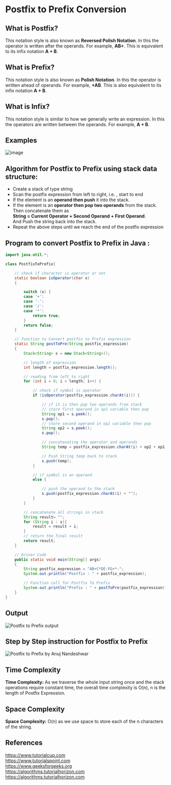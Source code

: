 # Postfix to Prefix Conversion

## What is Postfix?

This notation style is also known as **Reversed Polish Notation**. In this the operator is written after the operands. For example, **AB+**. This is equivalent to its infix notation **A + B**.

## What is Prefix?

This notation style is also known as **Polish Notation**. In this the operator is written ahead of operands. For example, **+AB**. This is also equivalent to its infix notation **A + B**.

## What is Infix?

This notation style is similar to how we generally write an expression. In this the operators are written between the operands. For example, **A + B**.

## Examples

![image](https://user-images.githubusercontent.com/78202785/141856282-72dcd26a-e33d-4a1a-b1df-0da81f254bc6.png)

## Algorithm for Postfix to Prefix using stack data structure:

- Create a stack of type string
- Scan the postfix expression from left to right, i.e. , start to end
- If the element is an **operand then push** it into the stack.
- If the element is an **operator then pop two operands** from the stack.
  Then concatenate them as \
  **String = Current Operator + Second Operand + First Operand**.\
  And Push the string back into the stack.
- Repeat the above steps until we reach the end of the postfix expression

## Program to convert Postfix to Prefix in Java :

```java
import java.util.*;

class PostfixToPrefix{

	// check if character is operator or not
	static boolean isOperator(char x)
	{

		switch (x) {
		case '+':
		case '-':
		case '/':
		case '*':
			return true;
		}
		return false;
	}

	// function to Convert postfix to Prefix expression
    static String postToPre(String postfix_expression)
    {
        Stack<String> s = new Stack<String>();

        // length of expression
        int length = postfix_expression.length();

        // reading from left to right
        for (int i = 0; i < length; i++) {

            // check if symbol is operator
            if (isOperator(postfix_expression.charAt(i))) {

                // if it is then pop two operands from stack
                // store first operand in op1 variable then pop
                String op1 = s.peek();
                s.pop();
                // store second operand in op2 variable then pop
                String op2 = s.peek();
                s.pop();

                // concatenating the operator and operands
                String temp = postfix_expression.charAt(i) + op2 + op1;

                // Push String temp back to stack
                s.push(temp);
            }

            // if symbol is an operand
            else {

                // push the operand to the stack
                s.push(postfix_expression.charAt(i) + "");
            }
        }

        // concatenate all strings in stack
        String result= "";
        for (String i : s){
            result = result + i;
        }
        // return the final result
        return result;
    }

    // Driver Code
    public static void main(String[] args)
    {
        String postfix_expression = "AB+C*DE-FG+*-";
        System.out.println("Postfix : " + postfix_expression);

        // Function call for Postfix To Prefix
        System.out.println("Prefix : " + postToPre(postfix_expression));
    }
}
```

## Output

![Postfix to Prefix output](https://user-images.githubusercontent.com/78202785/142046370-fdca823a-0329-44b7-847f-29635aa55983.PNG)

## Step by Step instruction for Postfix to Prefix

![Postfix to Prefix by Anuj Nandeshwar](https://user-images.githubusercontent.com/78202785/142045327-fd68f87c-ce31-4b89-a314-b3ff03f3a954.png)

## Time Complexity

**Time Complexity:** As we traverse the whole input string once and the stack operations require constant time, the overall time complexity is O(n), n is the length of Postfix Expression.

## Space Complexity

**Space Complexity:** O(n) as we use space to store each of the n characters of the string.

## References

https://www.tutorialcup.com \
https://www.tutorialspoint.com \
https://www.geeksforgeeks.org \
https://algorithms.tutorialhorizon.com \
https://algorithms.tutorialhorizon.com
